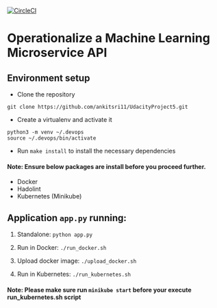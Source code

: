 [![CircleCI](https://circleci.com/gh/ankitsri11/UdacityProject5.svg?style=svg)](https://circleci.com/gh/ankitsri11/UdacityProject5)

# Operationalize a Machine Learning Microservice API

## Environment setup

* Clone the repository

```
git clone https://github.com/ankitsri11/UdacityProject5.git
```

* Create a virtualenv and activate it

```
python3 -m venv ~/.devops
source ~/.devops/bin/activate
```
* Run `make install` to install the necessary dependencies

#### Note: Ensure below packages are install before you proceed further.

  - Docker
  - Hadolint
  - Kubernetes (Minikube)

## Application `app.py` running:

1. Standalone:  `python app.py`
2. Run in Docker:  `./run_docker.sh`
3. Upload docker image: `./upload_docker.sh`

3. Run in Kubernetes:  `./run_kubernetes.sh`

#### Note: Please make sure run `minikube start` before your execute run_kubernetes.sh script
